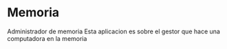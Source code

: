 # Memoria
Administrador de memoria
Esta aplicacion es sobre el gestor que hace una computadora en la memoria
